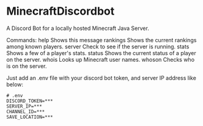 # MinecraftDiscordbot
 A Discord Bot for a locally hosted Minecraft Java Server.
 
 Commands:
  help     Shows this message
  rankings Shows the current rankings among known players.
  server   Check to see if the server is running.
  stats    Shows a few of a player's stats.
  status   Shows the current status of a player on the server.
  whois    Looks up Minecraft user names.
  whoson   Checks who is on the server.
 

Just add an .env file with your discord bot token, and server IP address like below:

```
# .env
DISCORD_TOKEN=***
SERVER_IP=***
CHANNEL_ID=***
SAVE_LOCATION=***
```
